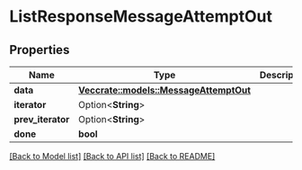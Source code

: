 # ListResponseMessageAttemptOut

## Properties

Name | Type | Description | Notes
------------ | ------------- | ------------- | -------------
**data** | [**Vec<crate::models::MessageAttemptOut>**](MessageAttemptOut.md) |  | 
**iterator** | Option<**String**> |  | [optional]
**prev_iterator** | Option<**String**> |  | [optional]
**done** | **bool** |  | 

[[Back to Model list]](../README.md#documentation-for-models) [[Back to API list]](../README.md#documentation-for-api-endpoints) [[Back to README]](../README.md)


